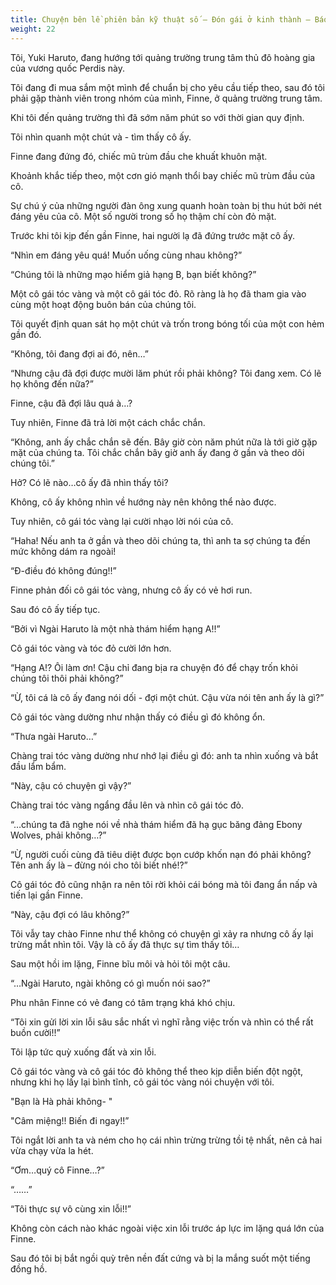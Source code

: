 ```yaml
---
title: Chuyện bên lề phiên bản kỹ thuật số – Đón gái ở kinh thành – Báo cáo quan sát
weight: 22
---
```


Tôi, Yuki Haruto, đang hướng tới quảng trường trung tâm thủ đô hoàng gia của vương quốc Perdis này.

Tôi đang đi mua sắm một mình để chuẩn bị cho yêu cầu tiếp theo, sau đó tôi phải gặp thành viên trong nhóm của mình, Finne, ở quảng trường trung tâm.

Khi tôi đến quảng trường thì đã sớm năm phút so với thời gian quy định.

Tôi nhìn quanh một chút và - tìm thấy cô ấy.

Finne đang đứng đó, chiếc mũ trùm đầu che khuất khuôn mặt.

Khoảnh khắc tiếp theo, một cơn gió mạnh thổi bay chiếc mũ trùm đầu của cô.

Sự chú ý của những người đàn ông xung quanh hoàn toàn bị thu hút bởi nét đáng yêu của cô. Một số người trong số họ thậm chí còn đỏ mặt.

Trước khi tôi kịp đến gần Finne, hai người lạ đã đứng trước mặt cô ấy.

“Nhìn em đáng yêu quá! Muốn uống cùng nhau không?”


“Chúng tôi là những mạo hiểm giả hạng B, bạn biết không?”

Một cô gái tóc vàng và một cô gái tóc đỏ. Rõ ràng là họ đã tham gia vào cùng một hoạt động buôn bán của chúng tôi.

Tôi quyết định quan sát họ một chút và trốn trong bóng tối của một con hẻm gần đó.

“Không, tôi đang đợi ai đó, nên…”

“Nhưng cậu đã đợi được mười lăm phút rồi phải không? Tôi đang xem. Có lẽ họ không đến nữa?”

Finne, cậu đã đợi lâu quá à…?

Tuy nhiên, Finne đã trả lời một cách chắc chắn.

“Không, anh ấy chắc chắn sẽ đến. Bây giờ còn năm phút nữa là tới giờ gặp mặt của chúng ta. Tôi chắc chắn bây giờ anh ấy đang ở gần và theo dõi chúng tôi.”

Hở? Có lẽ nào…cô ấy đã nhìn thấy tôi?

Không, cô ấy không nhìn về hướng này nên không thể nào được.

Tuy nhiên, cô gái tóc vàng lại cười nhạo lời nói của cô.

“Haha! Nếu anh ta ở gần và theo dõi chúng ta, thì anh ta sợ chúng ta đến mức không dám ra ngoài!

“Đ-điều đó không đúng!!”

Finne phản đối cô gái tóc vàng, nhưng cô ấy có vẻ hơi run.

Sau đó cô ấy tiếp tục.

“Bởi vì Ngài Haruto là một nhà thám hiểm hạng A!!”

Cô gái tóc vàng và tóc đỏ cười lớn hơn.

“Hạng A!? Ôi làm ơn! Cậu chỉ đang bịa ra chuyện đó để chạy trốn khỏi chúng tôi thôi phải không?”

“Ừ, tôi cá là cô ấy đang nói dối - đợi một chút. Cậu vừa nói tên anh ấy là gì?”

Cô gái tóc vàng dường như nhận thấy có điều gì đó không ổn.

“Thưa ngài Haruto…”

Chàng trai tóc vàng dường như nhớ lại điều gì đó: anh ta nhìn xuống và bắt đầu lẩm bẩm.

“Này, cậu có chuyện gì vậy?”

Chàng trai tóc vàng ngẩng đầu lên và nhìn cô gái tóc đỏ.

“…chúng ta đã nghe nói về nhà thám hiểm đã hạ gục băng đảng Ebony Wolves, phải không…?”

“Ừ, người cuối cùng đã tiêu diệt được bọn cướp khốn nạn đó phải không? Tên anh ấy là – đừng nói cho tôi biết nhé!?”

Cô gái tóc đỏ cũng nhận ra nên tôi rời khỏi cái bóng mà tôi đang ẩn nấp và tiến lại gần Finne.

“Này, cậu đợi có lâu không?”

Tôi vẫy tay chào Finne như thể không có chuyện gì xảy ra nhưng cô ấy lại trừng mắt nhìn tôi. Vậy là cô ấy đã thực sự tìm thấy tôi…

Sau một hồi im lặng, Finne bĩu môi và hỏi tôi một câu.

“…Ngài Haruto, ngài không có gì muốn nói sao?”

Phu nhân Finne có vẻ đang có tâm trạng khá khó chịu.

“Tôi xin gửi lời xin lỗi sâu sắc nhất vì nghĩ rằng việc trốn và nhìn có thể rất buồn cười!!”

Tôi lập tức quỳ xuống đất và xin lỗi.

Cô gái tóc vàng và cô gái tóc đỏ không thể theo kịp diễn biến đột ngột, nhưng khi họ lấy lại bình tĩnh, cô gái tóc vàng nói chuyện với tôi.

"Bạn là Hà phải không- "

"Câm miệng!! Biến đi ngay!!”

Tôi ngắt lời anh ta và ném cho họ cái nhìn trừng trừng tồi tệ nhất, nên cả hai vừa chạy vừa la hét.

“Ơm…quý cô Finne…?”

“……”

“Tôi thực sự vô cùng xin lỗi!!”

Không còn cách nào khác ngoài việc xin lỗi trước áp lực im lặng quá lớn của Finne.

Sau đó tôi bị bắt ngồi quỳ trên nền đất cứng và bị la mắng suốt một tiếng đồng hồ.

